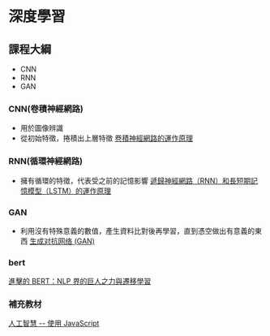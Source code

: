 # 深度學習

## 課程大綱
- CNN
- RNN
- GAN
### CNN(卷積神經網路)
- 用於圖像辨識
- 從初始特徵，捲積出上層特徵 
[卷積神經網路的運作原理](https://brohrer.mcknote.com/zh-Hant/how_machine_learning_works/how_convolutional_neural_networks_work.html)
### RNN(循環神經網路)
- 擁有循環的特徵，代表受之前的記憶影響
[遞歸神經網路（RNN）和長短期記憶模型（LSTM）的運作原理](https://brohrer.mcknote.com/zh-Hant/how_machine_learning_works/how_rnns_lstm_work.html)
### GAN
- 利用沒有特殊意義的數值，產生資料比對後再學習，直到憑空做出有意義的東西
[生成对抗网络 (GAN)](https://morvanzhou.github.io/tutorials/machine-learning/ML-intro/2-6-GAN/?fbclid=IwAR1XoU9Xa11wCJriGBJiuRNLy_s8bLbV5f22INvyNP9zfIYGlStCVlDQh_Q)
### bert
[進擊的 BERT：NLP 界的巨人之力與遷移學習](https://leemeng.tw/attack_on_bert_transfer_learning_in_nlp.html?fbclid=IwAR1_OksG6oduPEh3cspYiyG2WxvVi2dA_sTiaxAMx7y8fhUcR2WFVG6sFMA)
### 補充教材
[人工智慧 -- 使用 JavaScript](https://github.com/cccbook/aijs/wiki?fbclid=IwAR0huta7w5UxaSOTRZbKfqby7TfLhn8mnh2EB6vjQdN9979IEKo5YY35hIU)